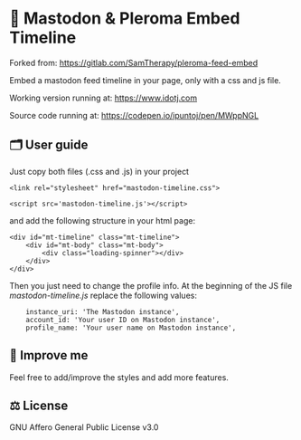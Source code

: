 # 🐘 Mastodon & Pleroma Embed Timeline
Forked from: https://gitlab.com/SamTherapy/pleroma-feed-embed

Embed a mastodon feed timeline in your page, only with a css and js file.

Working version running at:
https://www.idotj.com

Source code running at:
https://codepen.io/ipuntoj/pen/MWppNGL

## 🗂️ User guide

Just copy both files (.css and .js) in your project 
```
<link rel="stylesheet" href="mastodon-timeline.css">
```

```
<script src='mastodon-timeline.js'></script>
```

and add the following structure in your html page:
```
<div id="mt-timeline" class="mt-timeline">
    <div id="mt-body" class="mt-body">
        <div class="loading-spinner"></div>
	</div>
</div>
```

Then you just need to change the profile info.
At the beginning of the JS file *mastodon-timeline.js* replace the following values:
```
    instance_uri: 'The Mastodon instance',
    account_id: 'Your user ID on Mastodon instance',
    profile_name: 'Your user name on Mastodon instance',
```

## 🚀 Improve me

Feel free to add/improve the styles and add more features.

## ⚖️ License

GNU Affero General Public License v3.0
